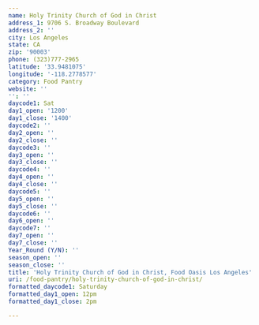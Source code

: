 ```yaml
---
name: Holy Trinity Church of God in Christ
address_1: 9706 S. Broadway Boulevard
address_2: ''
city: Los Angeles
state: CA
zip: '90003'
phone: (323)777-2965
latitude: '33.9481075'
longitude: '-118.2778577'
category: Food Pantry
website: ''
'': ''
daycode1: Sat
day1_open: '1200'
day1_close: '1400'
daycode2: ''
day2_open: ''
day2_close: ''
daycode3: ''
day3_open: ''
day3_close: ''
daycode4: ''
day4_open: ''
day4_close: ''
daycode5: ''
day5_open: ''
day5_close: ''
daycode6: ''
day6_open: ''
daycode7: ''
day7_open: ''
day7_close: ''
Year_Round (Y/N): ''
season_open: ''
season_close: ''
title: 'Holy Trinity Church of God in Christ, Food Oasis Los Angeles'
uri: /food-pantry/holy-trinity-church-of-god-in-christ/
formatted_daycode1: Saturday
formatted_day1_open: 12pm
formatted_day1_close: 2pm

---
```

